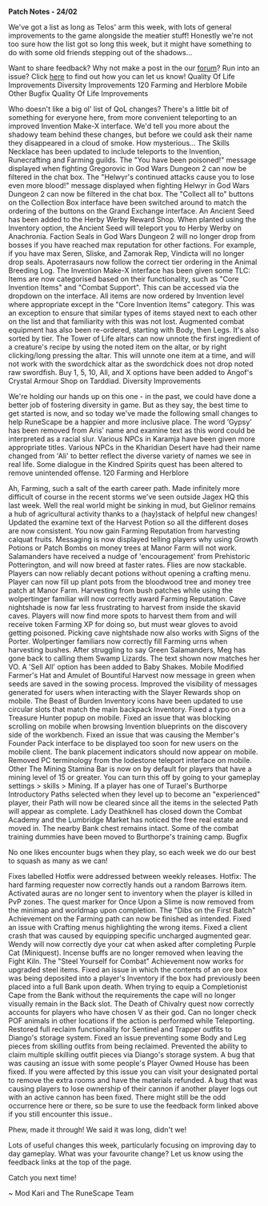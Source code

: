 __Patch Notes - 24/02__

We've got a list as long as Telos' arm this week, with lots of general improvements to the game alongside the meatier stuff! Honestly we're not too sure how the list got so long this week, but it might have something to do with some old friends stepping out of the shadows…

Want to share feedback? Why not make a post in the our [forum](https://secure.runescape.com/m=forum/a=13/forums)? Run into an issue? Click [here](https://support.runescape.com/hc/en-gb/articles/360001355429-How-to-report-a-Bug-) to find out how you can let us know!
Quality Of Life Improvements
Diversity Improvements
120 Farming and Herblore
Mobile
Other
Bugfix
Quality Of Life Improvements

Who doesn't like a big ol' list of QoL changes? There's a little bit of something for everyone here, from more convenient teleporting to an improved Invention Make-X interface. We'd tell you more about the shadowy team behind these changes, but before we could ask their name they disappeared in a cloud of smoke. How mysterious…
The Skills Necklace has been updated to include teleports to the Invention, Runecrafting and Farming guilds.
The "You have been poisoned!" message displayed when fighting Gregorovic in God Wars Dungeon 2 can now be filtered in the chat box.
The "Helwyr's continued attacks cause you to lose even more blood!" message displayed when fighting Helwyr in God Wars Dungeon 2 can now be filtered in the chat box.
The "Collect all to" buttons on the Collection Box interface have been switched around to match the ordering of the buttons on the Grand Exchange interface.
An Ancient Seed has been added to the Herby Werby Reward Shop. When planted using the Inventory option, the Ancient Seed will teleport you to Herby Werby on Anachronia.
Faction Seals in God Wars Dungeon 2 will no longer drop from bosses if you have reached max reputation for other factions.
For example, if you have max Seren, Sliske, and Zamorak Rep, Vindicta will no longer drop seals.
Apoterrasaurs now follow the correct tier ordering in the Animal Breeding Log.
The Invention Make-X interface has been given some TLC:
Items are now categorised based on their functionality, such as "Core Invention Items" and "Combat Support". This can be accessed via the dropdown on the interface.
All items are now ordered by Invention level where appropriate except in the "Core Invention Items" category. This was an exception to ensure that similar types of items stayed next to each other on the list and that familiarity with this was not lost.
Augmented combat equipment has also been re-ordered, starting with Body, then Legs. It's also sorted by tier.
The Tower of Life altars can now unnote the first ingredient of a creature's recipe by using the noted item on the altar, or by right clicking/long pressing the altar. This will unnote one item at a time, and will not work with the swordchick altar as the swordchick does not drop noted raw swordfish.
Buy 1, 5, 10, All, and X options have been added to Angof's Crystal Armour Shop on Tarddiad.
Diversity Improvements

We're holding our hands up on this one - in the past, we could have done a better job of fostering diversity in game. But as they say, the best time to get started is now, and so today we've made the following small changes to help RuneScape be a happier and more inclusive place.
The word ‘Gypsy’ has been removed from Aris’ name and examine text as this word could be interpreted as a racial slur.
Various NPCs in Karamja have been given more appropriate titles.
Various NPCs in the Kharidian Desert have had their name changed from 'Ali' to better reflect the diverse variety of names we see in real life.
Some dialogue in the Kindred Spirits quest has been altered to remove unintended offense.
120 Farming and Herblore

Ah, Farming, such a salt of the earth career path. Made infinitely more difficult of course in the recent storms we've seen outside Jagex HQ this last week. Well the real world might be sinking in mud, but Gielinor remains a hub of agricultural activity thanks to a (hay)stack of helpful new changes!
Updated the examine text of the Harvest Potion so all the different doses are now consistent.
You now gain Farming Reputation from harvesting calquat fruits.
Messaging is now displayed telling players why using Growth Potions or Patch Bombs on money trees at Manor Farm will not work.
Salamanders have received a nudge of 'encouragement' from Prehistoric Potterington, and will now breed at faster rates.
Flies are now stackable.
Players can now reliably decant potions without opening a crafting menu.
Player can now fill up plant pots from the bloodwood tree and money tree patch at Manor Farm.
Harvesting from bush patches while using the wolpertinger familiar will now correctly award Farming Reputation.
Cave nightshade is now far less frustrating to harvest from inside the skavid caves. Players will now find more spots to harvest them from and will receive token Farming XP for doing so, but must wear gloves to avoid getting poisoned. Picking cave nightshade now also works with Signs of the Porter.
Wolpertinger familiars now correctly fill Farming urns when harvesting bushes.
After struggling to say Green Salamanders, Meg has gone back to calling them Swamp Lizards. The text shown now matches her VO.
A 'Sell All' option has been added to Baby Shakes.
Mobile
Modified Farmer's Hat and Amulet of Bountiful Harvest now message in green when seeds are saved in the sowing process.
Improved the visibility of messages generated for users when interacting with the Slayer Rewards shop on mobile.
The Beast of Burden Inventory icons have been updated to use circular slots that match the main backpack Inventory.
Fixed a typo on a Treasure Hunter popup on mobile.
Fixed an issue that was blocking scrolling on mobile when browsing Invention blueprints on the discovery side of the workbench.
Fixed an issue that was causing the Member's Founder Pack interface to be displayed too soon for new users on the mobile client.
The bank placement indicators should now appear on mobile.
Removed PC terminology from the lodestone teleport interface on mobile.
Other
The Mining Stamina Bar is now on by default for players that have a mining level of 15 or greater. You can turn this off by going to your gameplay settings > skills > Mining.
If a player has one of Turael's Burthorpe Introductory Paths selected when they level up to become an "experienced" player, their Path will now be cleared since all the items in the selected Path will appear as complete.
Lady Deathknell has closed down the Combat Academy and the Lumbridge Market has noticed the free real estate and moved in. The nearby Bank chest remains intact. Some of the combat training dummies have been moved to Burthorpe's training camp.
Bugfix

No one likes encounter bugs when they play, so each week we do our best to squash as many as we can!

Fixes labelled Hotfix were addressed between weekly releases.
Hotfix: The hard farming requester now correctly hands out a random Barrows item.
Activated auras are no longer sent to inventory when the player is killed in PvP zones.
The quest marker for Once Upon a Slime is now removed from the minimap and worldmap upon completion.
The "Dibs on the First Batch" Achievement on the Farming path can now be finished as intended.
Fixed an issue with Crafting menus highlighting the wrong items.
Fixed a client crash that was caused by equipping specific uncharged augmented gear.
Wendy will now correctly dye your cat when asked after completing Purple Cat (Miniquest).
Incense buffs are no longer removed when leaving the Fight Kiln.
The "Steel Yourself for Combat" Achievement now works for upgraded steel items.
Fixed an issue in which the contents of an ore box was being deposited into a player's Inventory if the box had previously been placed into a full Bank upon death.
When trying to equip a Completionist Cape from the Bank without the requirements the cape will no longer visually remain in the Back slot.
The Death of Chivalry quest now correctly accounts for players who have chosen V as their god.
Can no longer check POF animals in other locations if the action is performed while Teleporting.
Restored full reclaim functionality for Sentinel and Trapper outfits to Diango's storage system.
Fixed an issue preventing some Body and Leg pieces from skilling outfits from being reclaimed.
Prevented the ability to claim multiple skilling outfit pieces via Diango's storage system.
A bug that was causing an issue with some people's Player Owned House has been fixed. If you were affected by this issue you can visit your designated portal to remove the extra rooms and have the materials refunded.
A bug that was causing players to lose ownership of their cannon if another player logs out with an active cannon has been fixed. There might still be the odd occurrence here or there, so be sure to use the feedback form linked above if you still encounter this issue..

Phew, made it through! We said it was long, didn't we!

Lots of useful changes this week, particularly focusing on improving day to day gameplay. What was your favourite change? Let us know using the feedback links at the top of the page.

Catch you next time!

~ Mod Kari and The RuneScape Team
